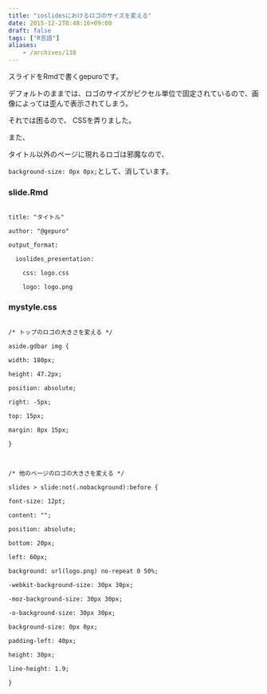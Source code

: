 ```yaml
---
title: "ioslidesにおけるロゴのサイズを変える"
date: 2015-12-2T8:48:16+09:00
draft: false
tags: ["R言語"]
aliases:
    - /archives/138
---
```


スライドをRmdで書くgepuroです。

デフォルトのままでは、ロゴのサイズがピクセル単位で固定されているので、画像によっては歪んで表示されてしまう。
それでは困るので、 CSSを弄りました。

また、
タイトル以外のページに現れるロゴは邪魔なので、
<code>background-size: 0px 0px;</code>として、消しています。


### slide.Rmd
~~~{r}
title: "タイトル"
author: "@gepuro"
output_format:
  ioslides_presentation:
    css: logo.css
    logo: logo.png
~~~

### mystyle.css
~~~{css}
/* トップのロゴの大きさを変える */
aside.gdbar img {
width: 180px;
height: 47.2px;
position: absolute;
right: -5px;
top: 15px;
margin: 8px 15px;
}

/* 他のページのロゴの大きさを変える */
slides > slide:not(.nobackground):before {
font-size: 12pt;
content: "";
position: absolute;
bottom: 20px;
left: 60px;
background: url(logo.png) no-repeat 0 50%;
-webkit-background-size: 30px 30px;
-moz-background-size: 30px 30px;
-o-background-size: 30px 30px;
background-size: 0px 0px;
padding-left: 40px;
height: 30px;
line-height: 1.9;
}
~~~


